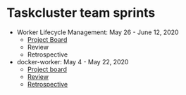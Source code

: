 # Taskcluster team sprints
* Worker Lifecycle Management: May 26 - June 12, 2020
  * [Project Board](https://github.com/taskcluster/taskcluster/projects/7)
  * Review
  * Retrospective
* docker-worker: May 4 - May 22, 2020
  * [Project board](https://github.com/taskcluster/taskcluster/projects/9)
  * [Review](./docker-worker-20200504/sprint-review.md)
  * [Retrospective](./docker-worker-20200504/sprint-retrospective.md)
